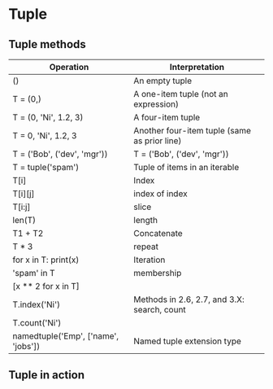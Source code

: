 # Tuple

## Tuple methods

| Operation | Interpretation |
| --- | --- |
| () | An empty tuple |
| T = (0,) | A one-item tuple (not an expression) |
| T = (0, 'Ni', 1.2, 3) | A four-item tuple |
| T = 0, 'Ni', 1.2, 3 | Another four-item tuple (same as prior line) |
| T = ('Bob', ('dev', 'mgr')) | T = ('Bob', ('dev', 'mgr')) |
| T = tuple('spam') | Tuple of items in an iterable |
| T[i] | Index |
| T[i][j] | index of index |
| T[i:j] | slice |
| len(T) | length |
| T1 + T2 | Concatenate |
| T * 3 | repeat |
| for x in T: print(x) | Iteration |
| 'spam' in T | membership |
| [x ** 2 for x in T] |  |
| T.index('Ni') | Methods in 2.6, 2.7, and 3.X: search, count |
| T.count('Ni') |  |
| namedtuple('Emp', ['name', 'jobs']) | Named tuple extension type |

## Tuple in action